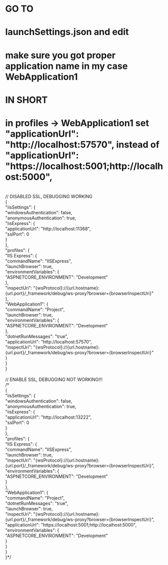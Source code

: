 # GO TO </br>
# launchSettings.json and edit</br>
# make sure you got proper application name in my case WebApplication1 </br>
# IN SHORT </br>
# in profiles -> WebApplication1 set "applicationUrl": "http://localhost:57570", instead of "applicationUrl": "https://localhost:5001;http://localhost:5000",</br>
</br>
// DISABLED SSL, DEBUGGING WORKING</br>
{</br>
  "iisSettings": {</br>
    "windowsAuthentication": false,</br>
    "anonymousAuthentication": true,</br>
    "iisExpress": {</br>
      "applicationUrl": "http://localhost:11368",</br>
      "sslPort": 0</br>
    }</br>
  },</br>
  "profiles": {</br>
    "IIS Express": {</br>
      "commandName": "IISExpress",</br>
      "launchBrowser": true,</br>
      "environmentVariables": {</br>
        "ASPNETCORE_ENVIRONMENT": "Development"</br>
      },</br>
      "inspectUri": "{wsProtocol}://{url.hostname}:{url.port}/_framework/debug/ws-proxy?browser={browserInspectUri}"</br>
    },</br>
    "WebApplication1": {</br>
      "commandName": "Project",</br>
      "launchBrowser": true,</br>
      "environmentVariables": {</br>
        "ASPNETCORE_ENVIRONMENT": "Development"</br>
      },</br>
      "dotnetRunMessages": "true",</br>
      "applicationUrl": "http://localhost:57570",</br>
      "inspectUri": "{wsProtocol}://{url.hostname}:{url.port}/_framework/debug/ws-proxy?browser={browserInspectUri}"</br>
    }</br>
  }</br>
}</br>
</br>
// ENABLE SSL, DEBUGGING NOT WORKING!!!</br>
/*</br>
{</br>
  "iisSettings": {</br>
    "windowsAuthentication": false,</br>
    "anonymousAuthentication": true,</br>
    "iisExpress": {</br>
      "applicationUrl": "http://localhost:13222",</br>
      "sslPort": 0</br>
    }</br>
  },</br>
  "profiles": {</br>
    "IIS Express": {</br>
      "commandName": "IISExpress",</br>
      "launchBrowser": true,</br>
      "inspectUri": "{wsProtocol}://{url.hostname}:{url.port}/_framework/debug/ws-proxy?browser={browserInspectUri}",</br>
      "environmentVariables": {</br>
        "ASPNETCORE_ENVIRONMENT": "Development"</br>
      }</br>
    },</br>
    "WebApplication1": {</br>
      "commandName": "Project",</br>
      "dotnetRunMessages": "true",</br>
      "launchBrowser": true,</br>
      "inspectUri": "{wsProtocol}://{url.hostname}:{url.port}/_framework/debug/ws-proxy?browser={browserInspectUri}",</br>
      "applicationUrl": "https://localhost:5001;http://localhost:5000",</br>
      "environmentVariables": {</br>
        "ASPNETCORE_ENVIRONMENT": "Development"</br>
      }</br>
    }</br>
  }</br>
}*/</br>
